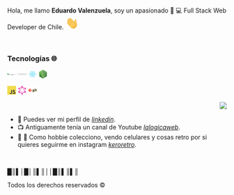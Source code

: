 

Hola, me llamo **Eduardo Valenzuela**, soy un apasionado :blue_heart: :computer: Full Stack Web Developer de Chile. <img src="https://raw.githubusercontent.com/danBamikiya/danBamikiya/main/wave.gif" width="30px">

<br/>
 
### Tecnologías :globe_with_meridians:

<code><img height="20" src="https://raw.githubusercontent.com/github/explore/80688e429a7d4ef2fca1e82350fe8e3517d3494d/topics/mongodb/mongodb.png"></code>
<code><img height="20" src="https://raw.githubusercontent.com/github/explore/80688e429a7d4ef2fca1e82350fe8e3517d3494d/topics/express/express.png"></code>
<code><img height="20" src="https://raw.githubusercontent.com/github/explore/80688e429a7d4ef2fca1e82350fe8e3517d3494d/topics/react/react.png"></code>
<code><img height="20" src="https://raw.githubusercontent.com/github/explore/80688e429a7d4ef2fca1e82350fe8e3517d3494d/topics/nodejs/nodejs.png"></code>

<code><img height="20" src="https://raw.githubusercontent.com/github/explore/80688e429a7d4ef2fca1e82350fe8e3517d3494d/topics/javascript/javascript.png"></code>
<code><img height="20" src="https://raw.githubusercontent.com/github/explore/5c058a388828bb5fde0bcafd4bc867b5bb3f26f3/topics/graphql/graphql.png"></code>
<code><img height="20" src="https://raw.githubusercontent.com/github/explore/80688e429a7d4ef2fca1e82350fe8e3517d3494d/topics/git/git.png"></code>

<img align="right" src='https://user-images.githubusercontent.com/39087254/88354172-13a52080-cd2e-11ea-9eb0-dd39446d1a8d.jpg'>

<br/>

- 💼 Puedes ver mi perfil de _[linkedin][2]_.
- :tv: Antiguamente tenía un canal de Youtube _[lalogicaweb][3]_.
- :frog: :iphone: Como hobbie colecciono, vendo celulares y cosas retro por si quieres seguirme en instagram _[keroretro][1]_.

<br/>

█║▌│█│║▌║││█║▌║▌║
  
Todos los derechos reservados :copyright:

[1]: https://www.instagram.com/keroretro
[2]: https://www.linkedin.com/in/eduvalenzuela/
[3]: https://www.youtube.com/c/lalogicaweb/
